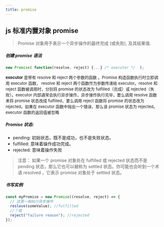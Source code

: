 ```yaml
---
title: promise
---
```


## js 标准内置对象 promise

> Promise 对象用于表示一个异步操作的最终完成 (或失败), 及其结果值.

##### 创建 promise 语法

```js
new Promise( function(resolve, reject) {...} /* executor */  );
```

<font size=2>**executor** 是带有 resolve 和 reject 两个参数的函数 。Promise 构造函数执行时立即调用 executor 函数， resolve 和 reject 两个函数作为参数传递给 executor。resolve 和 reject 函数被调用时，分别将 promise 的状态改为 fulfilled（完成）或 rejected（失败）。executor 内部通常会执行异步操作，异步操作执行完毕，要么调用 resolve 函数来将 promise 状态改成 fulfilled，要么调用 reject 函数将 promise 的状态改为 rejected。如果在 executor 函数中抛出一个错误，那么该 promise 状态为 rejected。executor 函数的返回值被忽略</font>

##### Promise 状态:

- pending: 初始状态，既不是成功，也不是失败状态。
- fulfilled: 意味着操作成功完成。
- rejected: 意味着操作失败

> 注意： 如果一个 promise 对象处在 fulfilled 或 rejected 状态而不是 pending 状态，那么它也可以被称为 settled 状态。你可能也会听到一个术语 resolved ，它表示 promise 对象处于 settled 状态。

##### 书写实例

```js
const myPromise = new Promise((resolve, reject) => {
  // 这里一般执行异步操作
  reslove(someValue); //fulfilled
  //？或
  reject("failure reason"); //rejected
});
```
